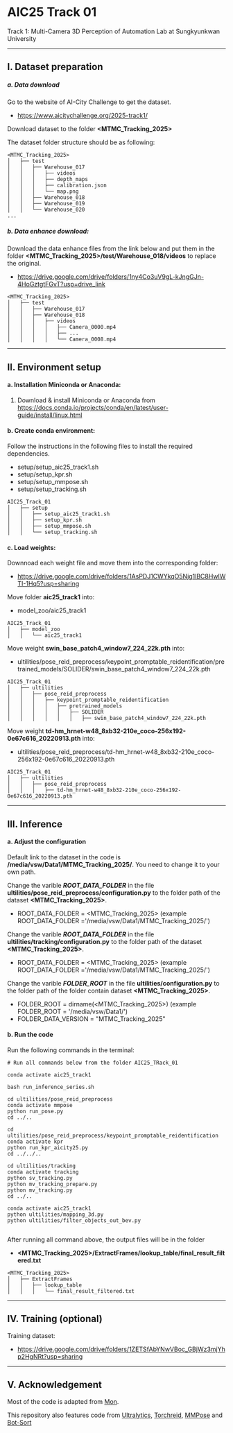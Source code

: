 # AIC25 Track 01

Track 1: Multi-Camera 3D Perception of Automation Lab at Sungkyunkwan University

---
## I. Dataset preparation

##### a. Data download

Go to the website of AI-City Challenge to get the dataset.

- https://www.aicitychallenge.org/2025-track1/

Download dataset to the folder **<MTMC_Tracking_2025>**

The dataset folder structure should be as following:

```shell
<MTMC_Tracking_2025>
│   ├── test
│   │   ├── Warehouse_017
│   │   │   ├── videos
│   │   │   ├── depth_maps
│   │   │   ├── calibration.json
│   │   │   └── map.png
│   │   ├── Warehouse_018
│   │   ├── Warehouse_019
│   │   └── Warehouse_020
...
```

##### b. Data enhance download:

Download the data enhance files from the link below and put them in the folder **<MTMC_Tracking_2025>/test/Warehouse_018/videos** to replace the original.

- https://drive.google.com/drive/folders/1ny4Co3uV9gL-kJngGJn-4HoGztgtFGvT?usp=drive_link

```shell
<MTMC_Tracking_2025>
│   ├── test
│   │   ├── Warehouse_017
│   │   ├── Warehouse_018
│   │   │   ├── videos
│   │   │   │   ├── Camera_0000.mp4
│   │   │   │   ├── ...
│   │   │   │   └── Camera_0008.mp4
```

---
## II. Environment setup

#### a. Installation Miniconda or Anaconda:

1. Download & install Miniconda or Anaconda from https://docs.conda.io/projects/conda/en/latest/user-guide/install/linux.html

#### b. Create conda environment:

Follow the instructions in the following files to install the required dependencies.

- setup/setup_aic25_track1.sh
- setup/setup_kpr.sh
- setup/setup_mmpose.sh
- setup/setup_tracking.sh

```shell
AIC25_Track_01
│   ├── setup
│   │   ├── setup_aic25_track1.sh
│   │   ├── setup_kpr.sh
│   │   ├── setup_mmpose.sh
│   │   └── setup_tracking.sh
```

#### c. Load weights:

Downnoad each weight file and move them into the corresponding folder:

- https://drive.google.com/drive/folders/1AsPDJ1CWYkqO5Njg1lBC8HwIWTI-1Hq5?usp=sharing

Move folder **aic25_track1** into:

- model_zoo/aic25_track1

```shell
AIC25_Track_01
│   ├── model_zoo
│   │   └── aic25_track1
```

Move weight **swin_base_patch4_window7_224_22k.pth** into:

- ultilities/pose_reid_preprocess/keypoint_promptable_reidentification/pretrained_models/SOLIDER/swin_base_patch4_window7_224_22k.pth

```shell
AIC25_Track_01
│   ├── ultilities
│   │   ├── pose_reid_preprocess
│   │   │   ├── keypoint_promptable_reidentification
│   │   │   │   ├── pretrained_models
│   │   │   │   │   ├── SOLIDER
│   │   │   │   │   │   ├── swin_base_patch4_window7_224_22k.pth
```

Move weight **td-hm_hrnet-w48_8xb32-210e_coco-256x192-0e67c616_20220913.pth** into:

- ultilities/pose_reid_preprocess/td-hm_hrnet-w48_8xb32-210e_coco-256x192-0e67c616_20220913.pth

```shell
AIC25_Track_01
│   ├── ultilities
│   │   ├── pose_reid_preprocess
│   │   │   ├── td-hm_hrnet-w48_8xb32-210e_coco-256x192-0e67c616_20220913.pth
```

---
## III. Inference

#### a. Adjust the configuration

Default link to the dataset in the code is **/media/vsw/Data1/MTMC_Tracking_2025/**. You need to change it to your own path.

Change the varible ***ROOT_DATA_FOLDER*** in the file **ultilities/pose_reid_preprocess/configuration.py** to the folder path of the dataset **<MTMC_Tracking_2025>**.

- ROOT_DATA_FOLDER = <MTMC_Tracking_2025>  (example ROOT_DATA_FOLDER ='/media/vsw/Data1/MTMC_Tracking_2025/')

Change the varible ***ROOT_DATA_FOLDER*** in the file **ultilities/tracking/configuration.py** to the folder path of the dataset **<MTMC_Tracking_2025>**.

- ROOT_DATA_FOLDER = <MTMC_Tracking_2025>  (example ROOT_DATA_FOLDER ='/media/vsw/Data1/MTMC_Tracking_2025/')

Change the varible ***FOLDER_ROOT*** in the file **ultilities/configuration.py** to the folder path of the folder contain dataset **<MTMC_Tracking_2025>**.

- FOLDER_ROOT         = dirname(<MTMC_Tracking_2025>)  (example FOLDER_ROOT = '/media/vsw/Data1/')
- FOLDER_DATA_VERSION = "MTMC_Tracking_2025"

#### b. Run the code

Run the following commands in the terminal:

```shell
# Run all commands below from the folder AIC25_TRack_01

conda activate aic25_track1

bash run_inference_series.sh

cd ultilities/pose_reid_preprocess
conda activate mmpose
python run_pose.py 
cd ../..

cd ultilities/pose_reid_preprocess/keypoint_promptable_reidentification
conda activate kpr
python run_kpr_aicity25.py
cd ../../..

cd ultilities/tracking
conda activate tracking
python sv_tracking.py
python mv_tracking_prepare.py
python mv_tracking.py
cd ../..

conda activate aic25_track1
python ultilities/mapping_3d.py
python ultilities/filter_objects_out_bev.py
    
```

After running all command above, the output files will be in the folder 

- **<MTMC_Tracking_2025>/ExtractFrames/lookup_table/final_result_filtered.txt**

```shell
<MTMC_Tracking_2025>
│   ├── ExtractFrames
│   │   ├── lookup_table
│   │   │   └── final_result_filtered.txt
```

---
## IV. Training (optional)

Training dataset:

- https://drive.google.com/drive/folders/1ZETSfAbYNwVBoc_GBjWz3mjYhp2HgNRt?usp=sharing

---
## V. Acknowledgement

Most of the code is adapted from [Mon](https://github.com/phlong3105/mon).

This repository also features code from
[Ultralytics](https://github.com/ultralytics/ultralytics),
[Torchreid](https://github.com/KaiyangZhou/deep-person-reid),
[MMPose](https://github.com/open-mmlab/mmpose)
and [Bot-Sort](https://github.com/NirAharon/BoT-SORT)